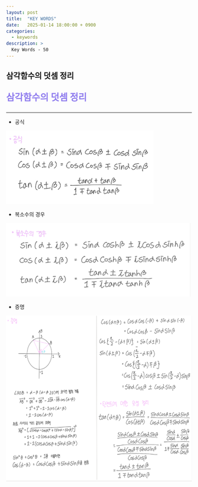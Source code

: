 ```yaml
---
layout: post
title:  "KEY WORDS"
date:   2025-01-14 18:00:00 + 0900
categories:
  - keywords
description: >
  Key Words - 50
---
```

## 삼각함수의 덧셈 정리

<p style = "color:#8f7cee; font-size:25px; font-weight:bold">
삼각함수의 덧셈 정리
</p>

---

- 공식

<img src = "../../assets/img/keywords/IMG_k10.png" width = "400" height = "200">

<br/>

- 복소수의 경우

<img src = "../../assets/img/keywords/IMG_k11.png" width = "500" height = "200">

<br/>

- 증명

<img src = "../../assets/img/keywords/IMG_k12.png" width = "1800" height = "450">